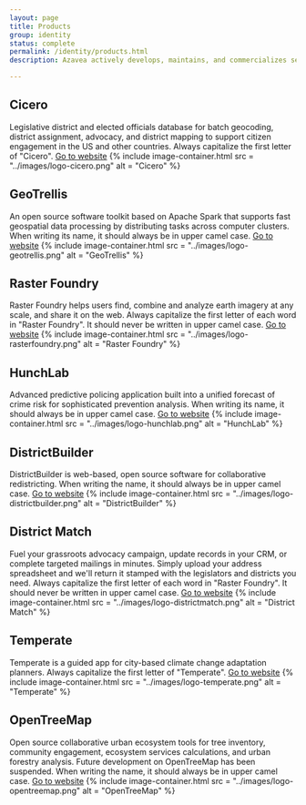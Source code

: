 ```yaml
---
layout: page
title: Products
group: identity
status: complete
permalink: /identity/products.html
description: Azavea actively develops, maintains, and commercializes several SaaS products. Products should have the first letter capitalized, but other details of their punctuation vary.

---
```



## Cicero
Legislative district and elected officials database for batch geocoding, district assignment, advocacy, and district mapping to support citizen engagement in the US and other countries. Always capitalize the first letter of "Cicero". [Go to website](https://www.cicerodata.com/)
{% include image-container.html
  src =  "../images/logo-cicero.png"
  alt =  "Cicero"
%}


## GeoTrellis
An open source software toolkit based on Apache Spark that supports fast geospatial data processing by distributing tasks across computer clusters. When writing its name, it should always be in upper camel case. [Go to website](https://geotrellis.io/)
{% include image-container.html
  src =  "../images/logo-geotrellis.png"
  alt =  "GeoTrellis"
%}


## Raster Foundry
Raster Foundry helps users find, combine and analyze earth imagery at any scale, and share it on the web. Always capitalize the first letter of each word in "Raster Foundry". It should never be written in upper camel case. [Go to website](https://www.rasterfoundry.com/)
{% include image-container.html
  src =  "../images/logo-rasterfoundry.png"
  alt =  "Raster Foundry"
%}


## HunchLab
Advanced predictive policing application built into a unified forecast of crime risk for sophisticated prevention analysis. When writing its name, it should always be in upper camel case. [Go to website](https://www.hunchlab.com/)
{% include image-container.html
  src =  "../images/logo-hunchlab.png"
  alt =  "HunchLab"
%}


## DistrictBuilder
DistrictBuilder is web-based, open source software for collaborative redistricting. When writing the name, it should always be in upper camel case. [Go to website](http://www.districtbuilder.org/)
{% include image-container.html
  src =  "../images/logo-districtbuilder.png"
  alt =  "DistrictBuilder"
%}


## District Match
Fuel your grassroots advocacy campaign, update records in your CRM, or complete targeted mailings in minutes. Simply upload your address spreadsheet and we'll return it stamped with the legislators and districts you need.  Always capitalize the first letter of each word in "Raster Foundry". It should never be written in upper camel case. [Go to website](https://www.cicerodata.com/districtmatch/)
{% include image-container.html
  src =  "../images/logo-districtmatch.png"
  alt =  "District Match"
%}


## Temperate
Temperate is a guided app for city-based climate change adaptation planners. Always capitalize the first letter of "Temperate". [Go to website](https://www.temperate.io/)
{% include image-container.html
  src =  "../images/logo-temperate.png"
  alt =  "Temperate"
%}


## OpenTreeMap
Open source collaborative urban ecosystem tools for tree inventory, community engagement, ecosystem services calculations, and urban forestry analysis. Future development on OpenTreeMap has been suspended. When writing the name, it should always be in upper camel case. [Go to website](https://www.opentreemap.org/)
{% include image-container.html
  src =  "../images/logo-opentreemap.png"
  alt =  "OpenTreeMap"
%}

